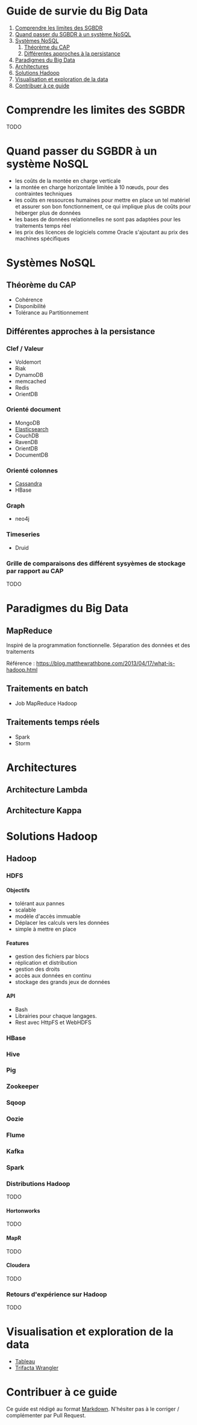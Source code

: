 # Guide de survie du Big Data

1. [Comprendre les limites des SGBDR](#comprendre-les-limites-des-sgbdr)
1. [Quand passer du SGBDR à un système NoSQL](#quand-passer-du-sgbdr-à-un-système-nosql)
1. [Systèmes NoSQL](#systèmes-nosql)
    1. [Théorème du CAP](#théorème-du-cap)
    1. [Différentes approches à la persistance](#différentes-approches-à-la-persistance)
1. [Paradigmes du Big Data](#paradigmes-du-big-data)
1. [Architectures](#architectures)
1. [Solutions Hadoop](#solutions-hadoop)
1. [Visualisation et exploration de la data](#visualisation-et-exploration-de-la-data)
1. [Contribuer à ce guide](#contribuer-à-ce-guide)

# Comprendre les limites des SGBDR

TODO

# Quand passer du SGBDR à un système NoSQL


- les coûts de la montée en charge verticale
- la montée en charge horizontale limitée à 10 nœuds, pour des contraintes techniques
- les coûts en ressources humaines pour mettre en place un tel matériel et assurer son bon fonctionnement, ce qui implique plus de coûts pour héberger plus de données
- les bases de données relationnelles ne sont pas adaptées pour les traitements temps réel
- les prix des licences de logiciels comme Oracle s'ajoutant au prix des machines spécifiques

# Systèmes NoSQL

## Théorème du CAP

- Cohérence
- Disponibilité
- Tolérance au Partitionnement

## Différentes approches à la persistance

### Clef / Valeur

- Voldemort
- Riak
- DynamoDB
- memcached
- Redis
- OrientDB

### Orienté document

- MongoDB
- [Elasticsearch](storage/elasticsearch.md)
- CouchDB
- RavenDB
- OrientDB
- DocumentDB 

### Orienté colonnes

- [Cassandra](storage/cassandra.md)
- HBase

### Graph

- neo4j

### Timeseries

- Druid

###  Grille de comparaisons des différent sysyèmes de stockage par rapport au CAP

TODO

# Paradigmes du Big Data

## MapReduce

Inspiré de la programmation fonctionnelle. 
Séparation des données et des traitements

Référence : https://blog.matthewrathbone.com/2013/04/17/what-is-hadoop.html

## Traitements en batch

- Job MapReduce Hadoop

## Traitements temps réels

- Spark
- Storm

# Architectures

## Architecture Lambda

## Architecture Kappa

# Solutions Hadoop

## Hadoop

### HDFS

#### Objectifs

- tolérant aux pannes 
- scalable
- modèle d'accès immuable 
- Déplacer les calculs vers les données
- simple à mettre en place 

#### Features

- gestion des fichiers par blocs
- réplication et distribution
- gestion des droits
- accès aux données en continu 
- stockage des grands jeux de données

#### API

- Bash
- Librairies pour chaque langages.
- Rest avec HttpFS et WebHDFS

### HBase

### Hive

### Pig

### Zookeeper

### Sqoop

### Oozie

### Flume

### Kafka

### Spark

### Distributions Hadoop

TODO

#### Hortonworks

TODO

#### MapR

TODO

#### Cloudera

TODO

### Retours d'expérience sur Hadoop

TODO

# Visualisation et exploration de la data

* [Tableau](https://www.tableau.com/)
* [Trifacta Wrangler](https://www.trifacta.com)

# Contribuer à ce guide

Ce guide est rédigé au format [Markdown](https://github.com/adam-p/markdown-here/wiki/Markdown-Cheatsheet). N'hésiter pas à le corriger / complémenter par Pull Request.
